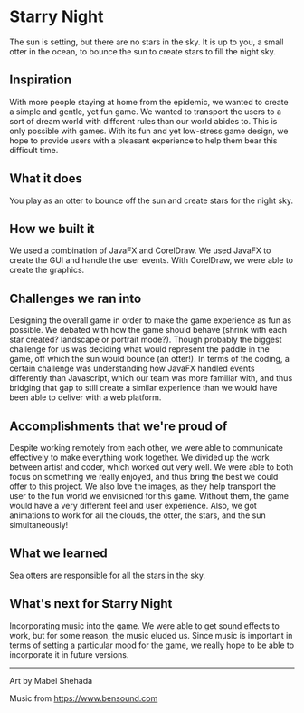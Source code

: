 # Starry Night

The sun is setting, but there are no stars in the sky.  It is up to you, a small otter in the ocean, to bounce the sun to create stars to fill the night sky.

## Inspiration
With more people staying at home from the epidemic, we wanted to create a simple and gentle, yet fun game.  We wanted to transport the users to a sort of dream world with different rules than our world abides to.  This is only possible with games.  With its fun and yet low-stress game design, we hope to provide users with a pleasant experience to help them bear this difficult time.

## What it does
You play as an otter to bounce off the sun and create stars for the night sky.  

## How we built it
We used a combination of JavaFX and CorelDraw.  We used JavaFX to create the GUI and handle the user events.  With CorelDraw, we were able to create the graphics. 

## Challenges we ran into
Designing the overall game in order to make the game experience as fun as possible.  We debated with how the game should behave (shrink with each star created? landscape or portrait mode?).  Though probably the biggest challenge for us was deciding what would represent the paddle in the game, off which the sun would bounce (an otter!).  In terms of the coding, a certain challenge was understanding how JavaFX handled events differently than Javascript, which our team was more familiar with, and thus bridging that gap to still create a similar experience than we would have been able to deliver with a web platform.

## Accomplishments that we're proud of
Despite working remotely from each other, we were able to communicate effectively to make everything work together. 
 We divided up the work between artist and coder, which worked out very well.  We were able to both focus on something we really enjoyed, and thus bring the best we could offer to this project.  We also love the images, as they help transport the user to the fun world we envisioned for this game.  Without them, the game would have a very different feel and user experience.  Also, we got animations to work for all the clouds, the otter, the stars, and the sun simultaneously!

## What we learned
Sea otters are responsible for all the stars in the sky.  

## What's next for Starry Night
Incorporating music into the game.  We were able to get sound effects to work, but for some reason, the music eluded us.  Since music is important in terms of setting a particular mood for the game, we really hope to be able to incorporate it in future versions.

---

Art by Mabel Shehada

Music from https://www.bensound.com